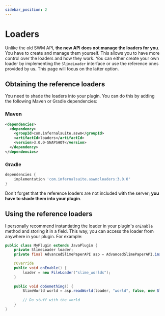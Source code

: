 ```yaml
---
sidebar_position: 2
---
```


# Loaders
Unlike the old SWM API, **the new API does not manage the loaders for you**. You have to create and manage them yourself.
This allows you to have more control over the loaders and how they work.
You can either create your own loader by implementing the `SlimeLoader` interface or use the reference ones provided by us. 
This page will focus on the latter option.

## Obtaining the reference loaders
You need to shade the loaders into your plugin. You can do this by adding the following Maven or Gradle dependencies:

### Maven
```xml
<dependencies>
  <dependency>
    <groupId>com.infernalsuite.aswm</groupId>
    <artifactId>loaders</artifactId>
    <version>3.0.0-SNAPSHOT</version>
  </dependency>
</dependencies>
```

### Gradle
```groovy
dependencies {
    implementation 'com.infernalsuite.aswm:loaders:3.0.0'
}
```

Don't forget that the reference loaders are not included with the server; **you have to shade them into your plugin**.

## Using the reference loaders

I personally recommend instantiating the loader in your plugin's `onEnable` method and storing it in a field.
This way, you can access the loader from anywhere in your plugin.
For example:

```java
public class MyPlugin extends JavaPlugin {
    private SlimeLoader loader;
    private final AdvancedSlimePaperAPI asp = AdvancedSlimePaperAPI.instance();

    @Override
    public void onEnable() {
        loader = new FileLoader("slime_worlds");
    }
    
    public void doSomething() {
        SlimeWorld world = asp.readWorld(loader, "world", false, new SlimePropertyMap());
        
        // Do stuff with the world
    }
}
```